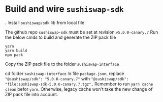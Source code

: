 # Build and wire `sushiswap-sdk`

.
Install `sushiswap/sdk` lib from local file

The github repo `sushiswap-sdk` must be set at revision `v5.0.0-canary.7`
Run the below cmds to build and generate the ZIP pack file

```
yarn
yarn build
npm pack
```

Copy the ZIP pack file to the folder `sushiswap-interface`

cd folder `sushiswap-interface`
In file `package.json`, replace `"@sushiswap/sdk": "5.0.0-canary.7"`
with `"@sushiswap/sdk": "file:sushiswap-sdk-5.0.0-canary.7.tgz",`
Remember to run `yarn cache clean` befor `yarn`.
Otherwise, legacy cache won't take the new change of ZIP pack file into account.
